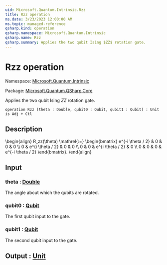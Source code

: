 ```yaml
---
uid: Microsoft.Quantum.Intrinsic.Rzz
title: Rzz operation
ms.date: 3/23/2023 12:00:00 AM
ms.topic: managed-reference
qsharp.kind: operation
qsharp.namespace: Microsoft.Quantum.Intrinsic
qsharp.name: Rzz
qsharp.summary: Applies the two qubit Ising $ZZ$ rotation gate.
---
```


# Rzz operation

Namespace: [Microsoft.Quantum.Intrinsic](xref:Microsoft.Quantum.Intrinsic)

Package: [Microsoft.Quantum.QSharp.Core](https://nuget.org/packages/Microsoft.Quantum.QSharp.Core)


Applies the two qubit Ising $ZZ$ rotation gate.

```qsharp
operation Rzz (theta : Double, qubit0 : Qubit, qubit1 : Qubit) : Unit is Adj + Ctl
```


## Description

\begin{align}R_zz(\theta) \mathrel{:=}\begin{bmatrix}e^{-i \theta / 2} & 0 & 0 & 0 \\\\0 & e^{i \theta / 2} & 0 & 0 \\\\0 & 0 & e^{i \theta / 2} & 0 \\\\0 & 0 & 0 & e^{-i \theta / 2}\end{bmatrix}.\end{align}

## Input

### theta : [Double](xref:microsoft.quantum.qsharp.valueliterals#double-literals)

The angle about which the qubits are rotated.


### qubit0 : [Qubit](xref:microsoft.quantum.qsharp.valueliterals#qubit-literals)

The first qubit input to the gate.


### qubit1 : [Qubit](xref:microsoft.quantum.qsharp.valueliterals#qubit-literals)

The second qubit input to the gate.



## Output : [Unit](xref:microsoft.quantum.qsharp.valueliterals#unit-literal)

